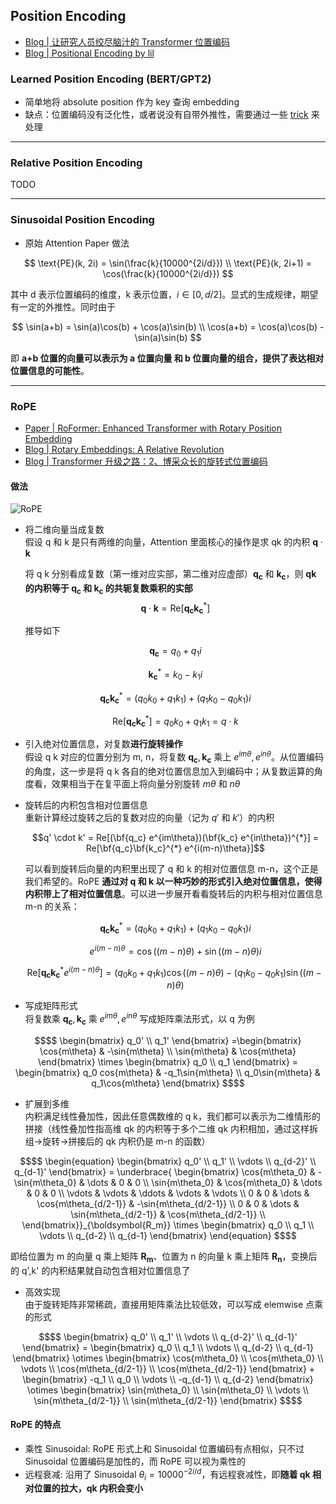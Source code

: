 ## Position Encoding
- [Blog | 让研究人员绞尽脑汁的 Transformer 位置编码](https://kexue.fm/archives/8130)
- [Blog | Positional Encoding by lil](https://lilianweng.github.io/posts/2023-01-27-the-transformer-family-v2/#positional-encoding)

### Learned Position Encoding (BERT/GPT2)
- 简单地将 absolute position 作为 key 查询 embedding
- 缺点：位置编码没有泛化性，或者说没有自带外推性，需要通过一些 [trick](https://kexue.fm/archives/7947) 来处理

---

### Relative Position Encoding

TODO

---

### Sinusoidal Position Encoding

- 原始 Attention Paper 做法

$$
\text{PE}(k, 2i) = \sin(\frac{k}{10000^{2i/d}})  \\
\text{PE}(k, 2i+1) = \cos(\frac{k}{10000^{2i/d}})
$$

其中 d 表示位置编码的维度，k 表示位置，$i \in [0, d/2]$。显式的生成规律，期望有一定的外推性。同时由于

$$
\sin(a+b) = \sin(a)\cos(b) + \cos(a)\sin(b)  \\
\cos(a+b) = \cos(a)\cos(b) - \sin(a)\sin(b)
$$

即 **a+b 位置的向量可以表示为 a 位置向量 和 b 位置向量的组合，提供了表达相对位置信息的可能性**。

---

### RoPE

- [Paper | RoFormer: Enhanced Transformer with Rotary Position Embedding](https://arxiv.org/abs/2104.09864)
- [Blog | Rotary Embeddings: A Relative Revolution](https://blog.eleuther.ai/rotary-embeddings/)
- [Blog | Transformer 升级之路：2、博采众长的旋转式位置编码](https://kexue.fm/archives/8265)

#### 做法

![RoPE](.assets-position-encoding/RoPE.png)

- 将二维向量当成复数 \
  假设 q 和 k 是只有两维的向量，Attention 里面核心的操作是求 qk 的内积 $\boldsymbol{q} \cdot \boldsymbol{k}$

  将 q k 分别看成复数（第一维对应实部，第二维对应虚部）$\boldsymbol{q_c}$ 和 $\boldsymbol{k_c}$，则 **qk 的内积等于 $\boldsymbol{q_c}$ 和 $\boldsymbol{k_c}$ 的共轭复数乘积的实部**
  $$\boldsymbol{q} \cdot \boldsymbol{k} = \text{Re}[\boldsymbol{q_c}\boldsymbol{k_c}^{*}]$$

  推导如下
  
  $$\boldsymbol{q_c} = q_0 + q_1 i$$
  
  $$\boldsymbol{k_c}^{*} = k_0 - k_1 i$$
  
  $$\boldsymbol{q_c}\boldsymbol{k_c}^{*} = (q_0 k_0 + q_1 k_1) + (q_1 k_0 - q_0 k_1)i$$
  
  $$\text{Re}[\boldsymbol{q_c}\boldsymbol{k_c}^{*}] = q_0 k_0 + q_1 k_1 = q \cdot k$$

- 引入绝对位置信息，对复数**进行旋转操作**  \
  假设 q k 对应的位置分别为 m, n，将复数 $\boldsymbol{q_c}, \boldsymbol{k_c}$ 乘上 $e^{im\theta}, e^{in\theta}$。从位置编码的角度，这一步是将 q k 各自的绝对位置信息加入到编码中；从复数运算的角度看，效果相当于在复平面上将向量分别旋转 $m\theta$ 和 $n\theta$

- 旋转后的内积包含相对位置信息  \
  重新计算经过旋转之后的复数对应的向量（记为 $q'$ 和 $k'$）的内积
  
  $$q' \cdot k' = Re[(\bf{q_c} e^{im\theta})(\bf{k_c} e^{in\theta})^{*}] = Re[\bf{q_c}\bf{k_c}^{*} e^{i(m-n)\theta}]$$
  
  可以看到旋转后向量的内积里出现了 q 和 k 的相对位置信息 m-n，这个正是我们希望的。RoPE **通过对 q 和 k 以一种巧妙的形式引入绝对位置信息，使得内积带上了相对位置信息**。可以进一步展开看看旋转后的内积与相对位置信息 m-n 的关系：
  
  $$\boldsymbol{q_c}\boldsymbol{k_c}^{*} = (q_0 k_0 + q_1 k_1) + (q_1 k_0 - q_0 k_1)i$$
  
  $$e^{i(m-n)\theta} = \cos{((m-n)\theta)} + \sin{((m-n)\theta)}i$$
  
  $$\text{Re}[\boldsymbol{q_c}\boldsymbol{k_c}^{*} e^{i(m-n)\theta}] = (q_0 k_0 + q_1 k_1)\cos{((m-n)\theta)} - (q_1 k_0 - q_0 k_1)\sin{((m-n)\theta)}$$

- 写成矩阵形式  \
  将复数乘 $\boldsymbol{q_c}, \boldsymbol{k_c}$ 乘 $e^{im\theta}, e^{in\theta}$ 写成矩阵乘法形式，以 q 为例

```math
$$
\begin{bmatrix} q_0' \\ q_1' \end{bmatrix}
=\begin{bmatrix}
\cos{m\theta} & -\sin{m\theta} \\ \sin{m\theta} & \cos{m\theta}
\end{bmatrix}
\times
\begin{bmatrix} q_0 \\ q_1 \end{bmatrix}
=
\begin{bmatrix}
q_0 cos{m\theta} & -q_1\sin{m\theta} \\ q_0\sin{m\theta} & q_1\cos{m\theta}
\end{bmatrix}
$$
```

- 扩展到多维  \
  内积满足线性叠加性，因此任意偶数维的 q k，我们都可以表示为二维情形的拼接（线性叠加性指高维 qk 的内积等于多个二维 qk 内积相加，通过这样拆组->旋转->拼接后的 qk 内积仍是 m-n 的函数）

```math
$$
\begin{equation}
\begin{bmatrix} q_0' \\ q_1' \\ \vdots \\ q_{d-2}' \\ q_{d-1}' \end{bmatrix}
=
\underbrace{
\begin{bmatrix}
\cos{m\theta_0} & -\sin{m\theta_0} & \dots & 0 & 0 \\
\sin{m\theta_0} & \cos{m\theta_0} & \dots & 0 & 0 \\
\vdots & \vdots & \ddots & \vdots & \vdots \\
0 & 0 & \dots & \cos{m\theta_{d/2-1}} & -\sin{m\theta_{d/2-1}}  \\
0 & 0 & \dots & \sin{m\theta_{d/2-1}} & \cos{m\theta_{d/2-1}} \\
\end{bmatrix}}_{\boldsymbol{R_m}}
\times
\begin{bmatrix} q_0 \\ q_1 \\ \vdots \\ q_{d-2} \\ q_{d-1} \end{bmatrix}
\end{equation}
$$
```

  即给位置为 m 的向量 q 乘上矩阵 $\boldsymbol{R_m}$、位置为 n 的向量 k 乘上矩阵 $\boldsymbol{R_n}$，变换后的 q',k' 的内积结果就自动包含相对位置信息了

- 高效实现  \
  由于旋转矩阵非常稀疏，直接用矩阵乘法比较低效，可以写成 elemwise 点乘的形式
  
```math
$$
\begin{bmatrix} q_0' \\ q_1' \\ \vdots \\ q_{d-2}' \\ q_{d-1}' \end{bmatrix}
=
\begin{bmatrix} q_0 \\ q_1 \\ \vdots \\ q_{d-2} \\ q_{d-1} \end{bmatrix}
\otimes
\begin{bmatrix} \cos{m\theta_0} \\ \cos{m\theta_0} \\ \vdots \\ \cos{m\theta_{d/2-1}} \\ \cos{m\theta_{d/2-1}} \end{bmatrix}
+
\begin{bmatrix} -q_1 \\ q_0 \\ \vdots \\ -q_{d-1} \\ q_{d-2} \end{bmatrix}
\otimes
\begin{bmatrix} \sin{m\theta_0} \\ \sin{m\theta_0} \\ \vdots \\ \sin{m\theta_{d/2-1}} \\ \sin{m\theta_{d/2-1}} \end{bmatrix}
$$
```

#### RoPE 的特点
- 乘性 Sinusoidal: RoPE 形式上和 Sinusoidal 位置编码有点相似，只不过 Sinusoidal 位置编码是加性的，而 RoPE 可以视为乘性的
- 远程衰减: 沿用了 Sinusoidal $\theta_i=10000^{-{2i/d}}$，有远程衰减性，即**随着 qk 相对位置的拉大，qk 内积会变小**
